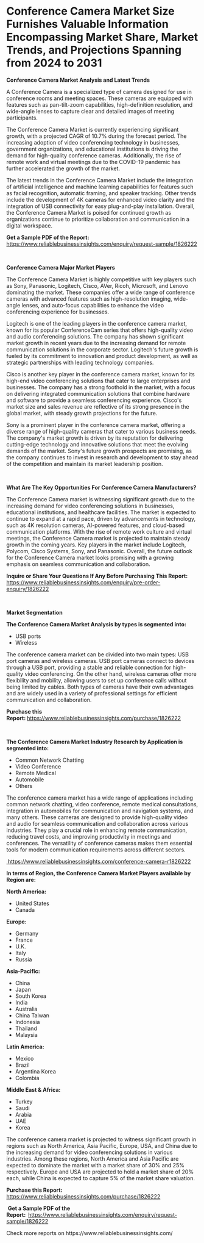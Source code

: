 <p><h1>Conference Camera Market Size Furnishes Valuable Information Encompassing Market Share, Market Trends, and Projections Spanning from 2024 to 2031</h1></p><p><strong>Conference Camera Market Analysis and Latest Trends</strong></p>
<p><p>A Conference Camera is a specialized type of camera designed for use in conference rooms and meeting spaces. These cameras are equipped with features such as pan-tilt-zoom capabilities, high-definition resolution, and wide-angle lenses to capture clear and detailed images of meeting participants.</p><p>The Conference Camera Market is currently experiencing significant growth, with a projected CAGR of 10.7% during the forecast period. The increasing adoption of video conferencing technology in businesses, government organizations, and educational institutions is driving the demand for high-quality conference cameras. Additionally, the rise of remote work and virtual meetings due to the COVID-19 pandemic has further accelerated the growth of the market.</p><p>The latest trends in the Conference Camera Market include the integration of artificial intelligence and machine learning capabilities for features such as facial recognition, automatic framing, and speaker tracking. Other trends include the development of 4K cameras for enhanced video clarity and the integration of USB connectivity for easy plug-and-play installation. Overall, the Conference Camera Market is poised for continued growth as organizations continue to prioritize collaboration and communication in a digital workspace.</p></p>
<p><strong>Get a Sample PDF of the Report:&nbsp;</strong> <a href="https://www.reliablebusinessinsights.com/enquiry/request-sample/1826222">https://www.reliablebusinessinsights.com/enquiry/request-sample/1826222</a></p>
<p>&nbsp;</p>
<p><strong>Conference Camera Major Market Players</strong></p>
<p><p>The Conference Camera Market is highly competitive with key players such as Sony, Panasonic, Logitech, Cisco, AVer, Ricoh, Microsoft, and Lenovo dominating the market. These companies offer a wide range of conference cameras with advanced features such as high-resolution imaging, wide-angle lenses, and auto-focus capabilities to enhance the video conferencing experience for businesses.</p><p>Logitech is one of the leading players in the conference camera market, known for its popular ConferenceCam series that offers high-quality video and audio conferencing solutions. The company has shown significant market growth in recent years due to the increasing demand for remote communication solutions in the corporate sector. Logitech's future growth is fueled by its commitment to innovation and product development, as well as strategic partnerships with leading technology companies.</p><p>Cisco is another key player in the conference camera market, known for its high-end video conferencing solutions that cater to large enterprises and businesses. The company has a strong foothold in the market, with a focus on delivering integrated communication solutions that combine hardware and software to provide a seamless conferencing experience. Cisco's market size and sales revenue are reflective of its strong presence in the global market, with steady growth projections for the future.</p><p>Sony is a prominent player in the conference camera market, offering a diverse range of high-quality cameras that cater to various business needs. The company's market growth is driven by its reputation for delivering cutting-edge technology and innovative solutions that meet the evolving demands of the market. Sony's future growth prospects are promising, as the company continues to invest in research and development to stay ahead of the competition and maintain its market leadership position.</p></p>
<p>&nbsp;</p>
<p><strong>What Are The Key Opportunities For Conference Camera Manufacturers?</strong></p>
<p><p>The Conference Camera market is witnessing significant growth due to the increasing demand for video conferencing solutions in businesses, educational institutions, and healthcare facilities. The market is expected to continue to expand at a rapid pace, driven by advancements in technology, such as 4K resolution cameras, AI-powered features, and cloud-based communication platforms. With the rise of remote work culture and virtual meetings, the Conference Camera market is projected to maintain steady growth in the coming years. Key players in the market include Logitech, Polycom, Cisco Systems, Sony, and Panasonic. Overall, the future outlook for the Conference Camera market looks promising with a growing emphasis on seamless communication and collaboration.</p></p>
<p><strong>Inquire or Share Your Questions If Any Before Purchasing This Report:</strong> <a href="https://www.reliablebusinessinsights.com/enquiry/pre-order-enquiry/1826222">https://www.reliablebusinessinsights.com/enquiry/pre-order-enquiry/1826222</a></p>
<p>&nbsp;</p>
<p><strong>Market Segmentation</strong></p>
<p><strong>The Conference Camera Market Analysis by types is segmented into:</strong></p>
<p><ul><li>USB ports</li><li>Wireless</li></ul></p>
<p><p>The conference camera market can be divided into two main types: USB port cameras and wireless cameras. USB port cameras connect to devices through a USB port, providing a stable and reliable connection for high-quality video conferencing. On the other hand, wireless cameras offer more flexibility and mobility, allowing users to set up conference calls without being limited by cables. Both types of cameras have their own advantages and are widely used in a variety of professional settings for efficient communication and collaboration.</p></p>
<p><strong>Purchase this Report:&nbsp;</strong><a href="https://www.reliablebusinessinsights.com/purchase/1826222">https://www.reliablebusinessinsights.com/purchase/1826222</a></p>
<p>&nbsp;</p>
<p><strong>The Conference Camera Market Industry Research by Application is segmented into:</strong></p>
<p><ul><li>Common Network Chatting</li><li>Video Conference</li><li>Remote Medical</li><li>Automobile</li><li>Others</li></ul></p>
<p><p>The conference camera market has a wide range of applications including common network chatting, video conference, remote medical consultations, integration in automobiles for communication and navigation systems, and many others. These cameras are designed to provide high-quality video and audio for seamless communication and collaboration across various industries. They play a crucial role in enhancing remote communication, reducing travel costs, and improving productivity in meetings and conferences. The versatility of conference cameras makes them essential tools for modern communication requirements across different sectors.</p></p>
<p><a href="https://www.reliablebusinessinsights.com/conference-camera-r1826222">&nbsp;https://www.reliablebusinessinsights.com/conference-camera-r1826222</a></p>
<p><strong>In terms of Region, the Conference Camera Market Players available by Region are:</strong></p>
<p>
    <p> <strong> North America: </strong>
        <ul>
            <li>United States</li>
            <li>Canada</li>
        </ul>
        </p> 
    <p> <strong> Europe: </strong>
        <ul>
            <li>Germany</li>
            <li>France</li>
            <li>U.K.</li>
            <li>Italy</li>
            <li>Russia</li>
        </ul>
        </p> 
    <p> <strong> Asia-Pacific: </strong>
        <ul>
            <li>China</li>
            <li>Japan</li>
            <li>South Korea</li>
            <li>India</li>
            <li>Australia</li>
            <li>China Taiwan</li>
            <li>Indonesia</li>
            <li>Thailand</li>
            <li>Malaysia</li>
        </ul>
        </p> 
    <p> <strong> Latin America: </strong>
        <ul>
            <li>Mexico</li>
            <li>Brazil</li>
            <li>Argentina Korea</li>
            <li>Colombia</li>
        </ul>
        </p> 
    <p> <strong> Middle East & Africa: </strong>
        <ul>
            <li>Turkey</li>
            <li>Saudi</li>
            <li>Arabia</li>
            <li>UAE</li>
            <li>Korea</li>
        </ul>
    </p>
    </p>
<p><p>The conference camera market is projected to witness significant growth in regions such as North America, Asia Pacific, Europe, USA, and China due to the increasing demand for video conferencing solutions in various industries. Among these regions, North America and Asia Pacific are expected to dominate the market with a market share of 30% and 25% respectively. Europe and USA are projected to hold a market share of 20% each, while China is expected to capture 5% of the market share valuation.</p></p>
<p><strong>Purchase this Report: </strong><a href="https://www.reliablebusinessinsights.com/purchase/1826222">https://www.reliablebusinessinsights.com/purchase/1826222</a></p>
<p>&nbsp;<strong>Get a Sample PDF of the Report:&nbsp;&nbsp;</strong><a href="https://www.reliablebusinessinsights.com/enquiry/request-sample/1826222">https://www.reliablebusinessinsights.com/enquiry/request-sample/1826222</a></p>
<p><strong></strong></p>
<p>Check more reports on https://www.reliablebusinessinsights.com/</p>